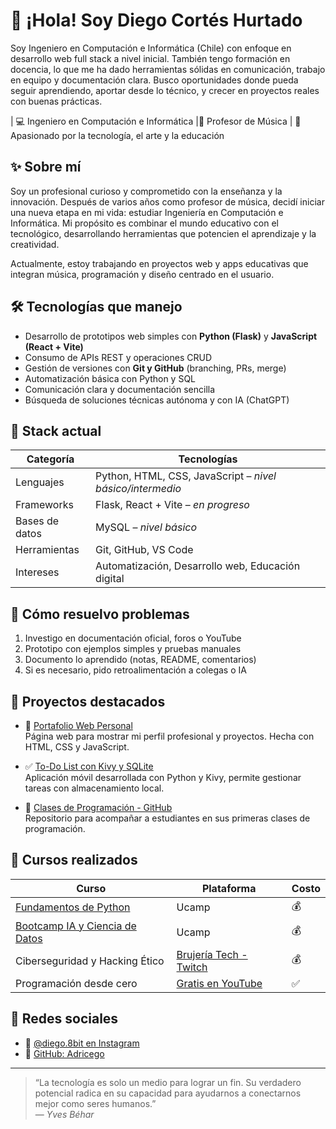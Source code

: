 # 👋 ¡Hola! Soy Diego Cortés Hurtado

Soy Ingeniero en Computación e Informática (Chile) con enfoque en desarrollo web full stack a nivel inicial. También tengo formación en docencia, lo que me ha dado herramientas sólidas en comunicación, trabajo en equipo y documentación clara.
Busco oportunidades donde pueda seguir aprendiendo, aportar desde lo técnico, y crecer en proyectos reales con buenas prácticas.

| 💻 Ingeniero en Computación e Informática |🎵 Profesor de Música | 🚀 Apasionado por la tecnología, el arte y la educación


## ✨ Sobre mí

Soy un profesional curioso y comprometido con la enseñanza y la innovación. Después de varios años como profesor de música, decidí iniciar una nueva etapa en mi vida: estudiar Ingeniería en Computación e Informática. Mi propósito es combinar el mundo educativo con el tecnológico, desarrollando herramientas que potencien el aprendizaje y la creatividad.

Actualmente, estoy trabajando en proyectos web y apps educativas que integran música, programación y diseño centrado en el usuario.


## 🛠 Tecnologías que manejo

- Desarrollo de prototipos web simples con **Python (Flask)** y **JavaScript (React + Vite)**
- Consumo de APIs REST y operaciones CRUD
- Gestión de versiones con **Git y GitHub** (branching, PRs, merge)
- Automatización básica con Python y SQL
- Comunicación clara y documentación sencilla
- Búsqueda de soluciones técnicas autónoma y con IA (ChatGPT)


## 🧰 Stack actual

| Categoría       | Tecnologías                            |
|-----------------|----------------------------------------|
| Lenguajes       | Python, HTML, CSS, JavaScript – *nivel básico/intermedio* |
| Frameworks      | Flask, React + Vite – *en progreso*                       |
| Bases de datos  | MySQL – *nivel básico*                              |
| Herramientas    | Git, GitHub, VS Code                   |
| Intereses       | Automatización, Desarrollo web, Educación digital |


## 🧠 Cómo resuelvo problemas

1. Investigo en documentación oficial, foros o YouTube
2. Prototipo con ejemplos simples y pruebas manuales
3. Documento lo aprendido (notas, README, comentarios)
4. Si es necesario, pido retroalimentación a colegas o IA


## 💼 Proyectos destacados

- 🎒 [Portafolio Web Personal](https://adricego.github.io/myPortfolio/)  
  Página web para mostrar mi perfil profesional y proyectos. Hecha con HTML, CSS y JavaScript.

- ✅ [To-Do List con Kivy y SQLite](https://github.com/Adricego/toDoList)  
  Aplicación móvil desarrollada con Python y Kivy, permite gestionar tareas con almacenamiento local.

- 📘 [Clases de Programación - GitHub](https://github.com/Adricego/clase1---clasesprogramacion-github)  
  Repositorio para acompañar a estudiantes en sus primeras clases de programación.


## 🧠 Cursos realizados

| Curso | Plataforma | Costo |
|-------|------------|-------|
| [Fundamentos de Python](https://ucamp.io/curso-python/) | Ucamp | 💰 |
| [Bootcamp IA y Ciencia de Datos](https://ucamp.io/curso-ciencia-de-datos/) | Ucamp | 💰 |
| Ciberseguridad y Hacking Ético | [Brujería Tech - Twitch](https://www.twitch.tv/brujeriatech) | 💰 |
| Programación desde cero | [Gratis en YouTube](https://www.youtube.com/@brujeriatech) | ✅ |


## 📲 Redes sociales

- 📸 [@diego.8bit en Instagram](https://instagram.com/diego.8bit?igshid=ZDdkNTZiNTM=)
- 🐙 [GitHub: Adricego](https://github.com/Adricego)

---

> “La tecnología es solo un medio para lograr un fin. Su verdadero potencial radica en su capacidad para ayudarnos a conectarnos mejor como seres humanos.”  
> — *Yves Béhar*
